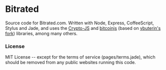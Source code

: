 # Bitrated

Source code for Bitrated.com. Written with Node, Express, CoffeeScript, Stylus and Jade,
and uses the [Crypto-JS](https://code.google.com/p/crypto-js/)
and [bitcoinjs](http://bitcoinjs.org/) (based on [vbuterin's fork](https://github.com/vbuterin/bitcoinjs-lib))
libraries, among many others.

### License
MIT License -- except for the terms of service (pages/terms.jade),
which should be removed from any public websites running this code.
